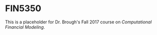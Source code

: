 # FIN5350

This is a placeholder for Dr. Brough's Fall 2017 course on *Computational Financial Modeling*. 
